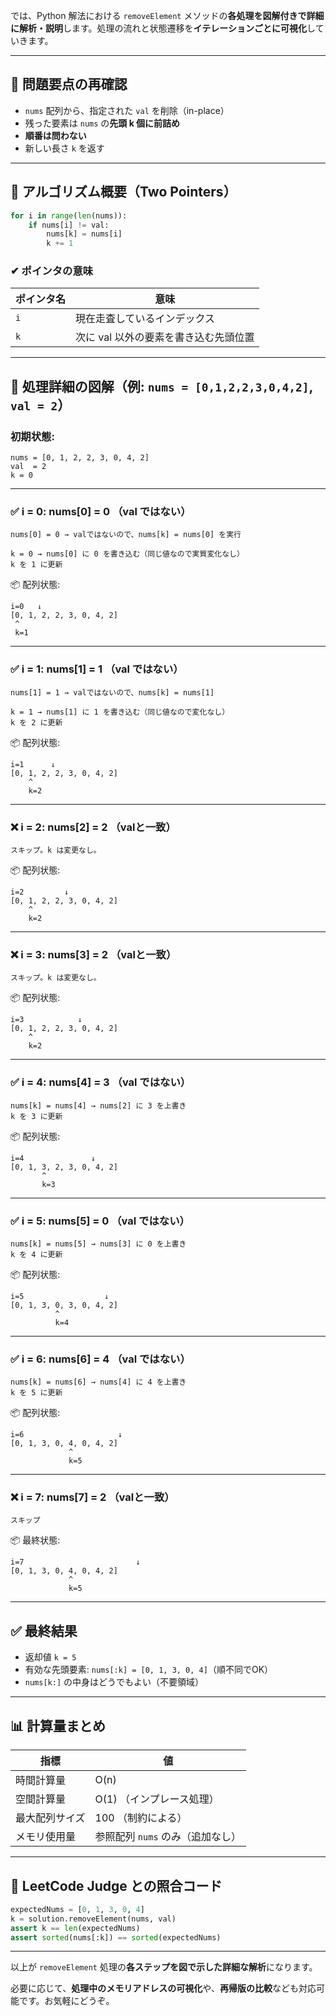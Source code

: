 では、Python 解法における `removeElement` メソッドの**各処理を図解付きで詳細に解析・説明**します。処理の流れと状態遷移を**イテレーションごとに可視化**していきます。

---

## 🎯 問題要点の再確認

- `nums` 配列から、指定された `val` を削除（in-place）
- 残った要素は `nums` の**先頭 k 個に前詰め**
- **順番は問わない**
- 新しい長さ `k` を返す

---

## 🧠 アルゴリズム概要（Two Pointers）

```python
for i in range(len(nums)):
    if nums[i] != val:
        nums[k] = nums[i]
        k += 1
```

### ✔ ポインタの意味

| ポインタ名 | 意味                                  |
| ---------- | ------------------------------------- |
| `i`        | 現在走査しているインデックス          |
| `k`        | 次に val 以外の要素を書き込む先頭位置 |

---

## 🔎 処理詳細の図解（例: `nums = [0,1,2,2,3,0,4,2]`, `val = 2`）

### 初期状態:

```text
nums = [0, 1, 2, 2, 3, 0, 4, 2]
val  = 2
k = 0
```

---

### ✅ i = 0: nums\[0] = 0 （val ではない）

```text
nums[0] = 0 → valではないので、nums[k] = nums[0] を実行

k = 0 → nums[0] に 0 を書き込む（同じ値なので実質変化なし）
k を 1 に更新
```

📦 配列状態:

```text
i=0   ↓
[0, 1, 2, 2, 3, 0, 4, 2]
 ^
 k=1
```

---

### ✅ i = 1: nums\[1] = 1 （val ではない）

```text
nums[1] = 1 → valではないので、nums[k] = nums[1]

k = 1 → nums[1] に 1 を書き込む（同じ値なので変化なし）
k を 2 に更新
```

📦 配列状態:

```text
i=1      ↓
[0, 1, 2, 2, 3, 0, 4, 2]
    ^
    k=2
```

---

### ❌ i = 2: nums\[2] = 2 （valと一致）

```text
スキップ。k は変更なし。
```

📦 配列状態:

```text
i=2         ↓
[0, 1, 2, 2, 3, 0, 4, 2]
    ^
    k=2
```

---

### ❌ i = 3: nums\[3] = 2 （valと一致）

```text
スキップ。k は変更なし。
```

📦 配列状態:

```text
i=3            ↓
[0, 1, 2, 2, 3, 0, 4, 2]
    ^
    k=2
```

---

### ✅ i = 4: nums\[4] = 3 （val ではない）

```text
nums[k] = nums[4] → nums[2] に 3 を上書き
k を 3 に更新
```

📦 配列状態:

```text
i=4               ↓
[0, 1, 3, 2, 3, 0, 4, 2]
       ^
       k=3
```

---

### ✅ i = 5: nums\[5] = 0 （val ではない）

```text
nums[k] = nums[5] → nums[3] に 0 を上書き
k を 4 に更新
```

📦 配列状態:

```text
i=5                  ↓
[0, 1, 3, 0, 3, 0, 4, 2]
          ^
          k=4
```

---

### ✅ i = 6: nums\[6] = 4 （val ではない）

```text
nums[k] = nums[6] → nums[4] に 4 を上書き
k を 5 に更新
```

📦 配列状態:

```text
i=6                     ↓
[0, 1, 3, 0, 4, 0, 4, 2]
             ^
             k=5
```

---

### ❌ i = 7: nums\[7] = 2 （valと一致）

```text
スキップ
```

📦 最終状態:

```text
i=7                         ↓
[0, 1, 3, 0, 4, 0, 4, 2]
             ^
             k=5
```

---

## ✅ 最終結果

- 返却値 `k = 5`
- 有効な先頭要素: `nums[:k] = [0, 1, 3, 0, 4]`（順不同でOK）
- `nums[k:]` の中身はどうでもよい（不要領域）

---

## 📊 計算量まとめ

| 指標           | 値                               |
| -------------- | -------------------------------- |
| 時間計算量     | O(n)                             |
| 空間計算量     | O(1) （インプレース処理）        |
| 最大配列サイズ | 100 （制約による）               |
| メモリ使用量   | 参照配列 `nums` のみ（追加なし） |

---

## 🧪 LeetCode Judge との照合コード

```python
expectedNums = [0, 1, 3, 0, 4]
k = solution.removeElement(nums, val)
assert k == len(expectedNums)
assert sorted(nums[:k]) == sorted(expectedNums)
```

---

以上が `removeElement` 処理の**各ステップを図で示した詳細な解析**になります。

必要に応じて、**処理中のメモリアドレスの可視化**や、**再帰版の比較**なども対応可能です。お気軽にどうぞ。
